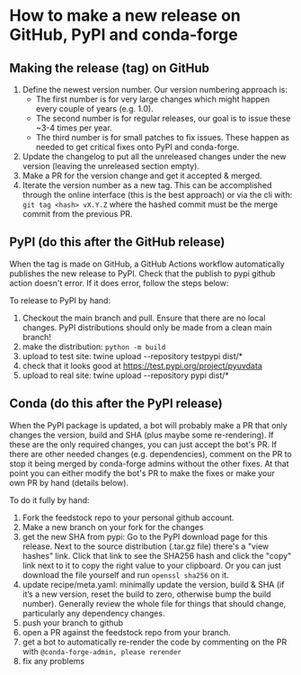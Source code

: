 # How to make a new release on GitHub, PyPI and conda-forge

## Making the release (tag) on GitHub

1. Define the newest version number. Our version numbering approach is:
    - The first number is for very large changes which might happen every couple of years (e.g. 1.0).
    - The second number is for regular releases, our goal is to issue these ~3-4 times per year.
    - The third number is for small patches to fix issues. These happen as needed to
    get critical fixes onto PyPI and conda-forge.
2. Update the changelog to put all the unreleased changes under the new version
(leaving the unreleased section empty).
3. Make a PR for the version change and get it accepted & merged.
4. Iterate the version number as a new tag. This can be accomplished through
the online interface (this is the best approach) or via the cli with:
`git tag <hash> vX.Y.Z` where the hashed commit must be the merge commit from the previous PR.

## PyPI (do this after the GitHub release)

When the tag is made on GitHub, a GitHub Actions workflow automatically publishes the
new release to PyPI. Check that the publish to pypi github action doesn't error. If it
does error, follow the steps below:

To release to PyPI by hand:
1. Checkout the main branch and pull. Ensure that there are no local changes. PyPI
distributions should only be made from a clean main branch!
1. make the distribution: ```python -m build```
2. upload to test site: twine upload --repository testpypi dist/*
3. check that it looks good at https://test.pypi.org/project/pyuvdata
4. upload to real site: twine upload --repository pypi dist/*

## Conda (do this after the PyPI release)

When the PyPI package is updated, a bot will probably make a PR that only changes
the version, build and SHA (plus maybe some re-rendering). If these are the only
required changes, you can just accept the bot's PR. If there are other needed
changes (e.g. dependencies), comment on the PR to stop it being merged by
conda-forge admins without the other fixes. At that point you can either modify
the bot's PR to make the fixes or make your own PR by hand (details below).

To do it fully by hand:

1. Fork the feedstock repo to your personal github account.
2. Make a new branch on your fork for the changes
3. get the new SHA from pypi: Go to the PyPI download page for this release. Next to the
source distribution (.tar.gz file) there's a "view hashes" link. Click that link to see
the SHA256 hash and click the "copy" link next to it to copy the right value to your
clipboard. Or you can just download the file yourself and run `openssl sha256` on it.
4. update recipe/meta.yaml: minimally update the version, build & SHA (if it’s
a new version, reset the build to zero, otherwise bump the build number).
Generally review the whole file for things that should change, particularly any
dependency changes.
5. push your branch to github
6. open a  PR against the feedstock repo from your branch.
7. get a bot to automatically re-render the code by commenting on the PR with
`@conda-forge-admin, please rerender`
8. fix any problems
